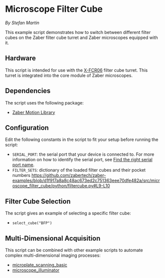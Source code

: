 # Microscope Filter Cube

*By Stefan Martin*

This example script demonstrates how to switch between different filter cubes on the Zaber filter cube turret and Zaber microscopes equipped with it.

## Hardware
This script is intended for use with the [X-FCR06](https://www.zaber.com/products/microscopes/X-FCR) filter cube turret. This turret is integrated into the core module of Zaber microscopes.

## Dependencies
The script uses the following package:
- [Zaber Motion Library](https://software.zaber.com/motion-library/docs/tutorials/install/py)

## Configuration
Edit the following constants in the script to fit your setup before running the script:
- `SERIAL_PORT`: the serial port that your device is connected to.
For more information on how to identify the serial port,
see [Find the right serial port name](https://software.zaber.com/motion-library/docs/guides/find_right_port).
- `FILTER_SETS`: dictionary of the loaded filter cubes and their pocket numbers
https://github.com/zabertech/zaber-examples/blob/d1f917a8a8c48ac673ed2c751363eee70dfe482a/src/microscope_filter_cube/python/filtercube.py#L9-L10

## Filter Cube Selection
The script gives an example of selecting a specific filter cube:
- `select_cube("BFP")`

## Multi-Dimensional Acquisition
This script can be combined with other example scripts to automate complex multi-dimensional imaging processes:
- [microplate_scanning_basic](../microplate_scanning_basic)
- [microscope_illuminator](../microscope_illuminator)
